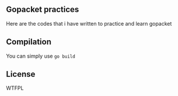 ## Gopacket practices

Here are the codes that i have written to practice and learn gopacket

## Compilation

You can simply use `go build`

## License

WTFPL
